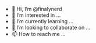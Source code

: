 - 👋 Hi, I’m @finalynerd
- 👀 I’m interested in ...
- 🌱 I’m currently learning ...
- 💞️ I’m looking to collaborate on ...
- 📫 How to reach me ...

<!---
finalynerd/finalynerd is a ✨ special ✨ repository because its `README.md` (this file) appears on your GitHub profile.
You can click the Preview link to take a look at your changes.
--->
